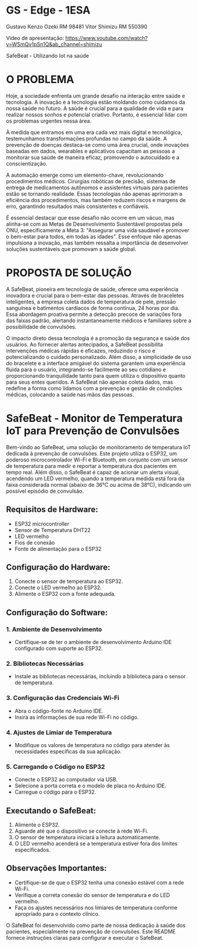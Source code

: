 # GS - Edge - 1ESA

Gustavo Kenzo Ozeki RM 98481
Vitor Shimizu RM 550390

Vídeo de apresentação: https://www.youtube.com/watch?v=WSmQv1pSn1Q&ab_channel=shimizu

SafeBeat - Utilizando Iot na saúde 

# O PROBLEMA 

Hoje, a sociedade enfrenta um grande desafio na interação entre saúde e tecnologia. A inovação e a tecnologia estão moldando como cuidamos da nossa saúde no futuro. A saúde é crucial para a qualidade de vida e para realizar nossos sonhos e potencial criativo. Portanto, é essencial lidar com os problemas urgentes nessa área. 

À medida que entramos em uma era cada vez mais digital e tecnológica, testemunhamos transformações profundas no campo da saúde. A prevenção de doenças destaca-se como uma área crucial, onde inovações baseadas em dados, wearables e aplicativos capacitam as pessoas a monitorar sua saúde de maneira eficaz, promovendo o autocuidado e a conscientização. 

A automação emerge como um elemento-chave, revolucionando procedimentos médicos. Cirurgias robóticas de precisão, sistemas de entrega de medicamentos autônomos e assistentes virtuais para pacientes estão se tornando realidade. Essas tecnologias não apenas aprimoram a eficiência dos procedimentos, mas também reduzem riscos e margens de erro, garantindo resultados mais consistentes e confiáveis. 

É essencial destacar que esse desafio não ocorre em um vácuo, mas alinha-se com as Metas de Desenvolvimento Sustentável propostas pela ONU, especificamente a Meta 3: "Assegurar uma vida saudável e promover o bem-estar para todos, em todas as idades". Esse enfoque não apenas impulsiona a inovação, mas também ressalta a importância de desenvolver soluções sustentáveis que promovam a saúde global.

# PROPOSTA DE SOLUÇÃO

A SafeBeat, pioneira em tecnologia de saúde, oferece uma experiência inovadora e crucial para o bem-estar das pessoas. Através de braceletes inteligentes, a empresa coleta dados de temperatura de pele, pressão sanguínea e batimentos cardíacos de forma contínua, 24 horas por dia. Essa abordagem proativa permite a detecção precoce de variações fora das faixas padrão, alertando instantaneamente médicos e familiares sobre a possibilidade de convulsões. 

O impacto direto dessa tecnologia é a promoção da segurança e saúde dos usuários. Ao fornecer alertas antecipados, a SafeBeat possibilita intervenções médicas rápidas e eficazes, reduzindo o risco e potencializando o cuidado personalizado. Além disso, a simplicidade de uso do bracelete e a interface amigável do sistema garantem uma experiência fluida para o usuário, integrando-se facilmente ao seu cotidiano e proporcionando tranquilidade tanto para quem utiliza o dispositivo quanto para seus entes queridos. A SafeBeat não apenas coleta dados, mas redefine a forma como lidamos com a prevenção e gestão de condições médicas, colocando a saúde nas mãos das pessoas.

# SafeBeat - Monitor de Temperatura IoT para Prevenção de Convulsões

Bem-vindo ao SafeBeat, uma solução de monitoramento de temperatura IoT dedicada à prevenção de convulsões. Este projeto utiliza o ESP32, um poderoso microcontrolador Wi-Fi e Bluetooth, em conjunto com um sensor de temperatura para medir e reportar a temperatura dos pacientes em tempo real. Além disso, o SafeBeat é capaz de acionar um alerta visual, acendendo um LED vermelho, quando a temperatura medida está fora da faixa considerada normal (abaixo de 36°C ou acima de 38°C), indicando um possível episódio de convulsão.

## Requisitos de Hardware:
- ESP32 microcontroller
- Sensor de Temperatura DHT22
- LED vermelho
- Fios de conexão
- Fonte de alimentação para o ESP32

## Configuração do Hardware:
1. Conecte o sensor de temperatura ao ESP32.
2. Conecte o LED vermelho ao ESP32.
3. Alimente o ESP32 com a fonte adequada.

## Configuração do Software:

### 1. Ambiente de Desenvolvimento
- Certifique-se de ter o ambiente de desenvolvimento Arduino IDE configurado com suporte ao ESP32.

### 2. Bibliotecas Necessárias
- Instale as bibliotecas necessárias, incluindo a biblioteca para o sensor de temperatura.

### 3. Configuração das Credenciais Wi-Fi
- Abra o código-fonte no Arduino IDE.
- Insira as informações de sua rede Wi-Fi no código.

### 4. Ajustes de Limiar de Temperatura
- Modifique os valores de temperatura no código para atender às necessidades específicas da sua aplicação.

### 5. Carregando o Código no ESP32
- Conecte o ESP32 ao computador via USB.
- Selecione a porta correta e o modelo de placa no Arduino IDE.
- Carregue o código para o ESP32.

## Executando o SafeBeat:
1. Alimente o ESP32.
2. Aguarde até que o dispositivo se conecte à rede Wi-Fi.
3. O sensor de temperatura iniciará a leitura automaticamente.
4. O LED vermelho acenderá se a temperatura estiver fora dos limites especificados.

## Observações Importantes:
- Certifique-se de que o ESP32 tenha uma conexão estável com a rede Wi-Fi.
- Verifique a correta conexão do sensor de temperatura e do LED vermelho.
- Faça os ajustes necessários nos limiares de temperatura conforme apropriado para o contexto clínico.

O SafeBeat foi desenvolvido como parte de nossa dedicação à saúde dos pacientes, especialmente na prevenção de convulsões. Este README fornece instruções claras para configurar e executar o SafeBeat.
